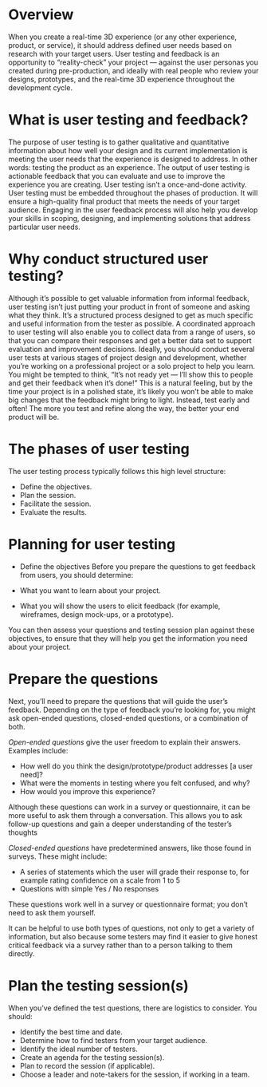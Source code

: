 # Overview 

When you create a real-time 3D experience (or any other experience, product, or service), it should address defined user needs based on research with your target users.
User testing and feedback is an opportunity to “reality-check” your project — against the user personas you created during pre-production, and ideally with real people who review your designs, prototypes, and the real-time 3D experience throughout the development cycle. 

# What is user testing and feedback?

The purpose of user testing is to gather qualitative and quantitative information about how well your design and its current implementation is meeting the user needs that the experience is designed to address. In other words: testing the product as an experience. 
The output of user testing is actionable feedback that you can evaluate and use to improve the experience you are creating. 
User testing isn’t a once-and-done activity. User testing must be embedded throughout the phases of production. It will ensure a high-quality final product that meets the needs of your target audience. Engaging in the user feedback process will also help you develop your skills in scoping, designing, and implementing solutions that address particular user needs.  

# Why conduct structured user testing?

Although it’s possible to get valuable information from informal feedback, user testing isn’t just putting your product in front of someone and asking what they think. It’s a structured process designed to get as much specific and useful information from the tester as possible. A coordinated approach to user testing will also enable you to collect data from a range of users, so that you can compare their responses and get a better data set to support evaluation and improvement decisions. 
Ideally, you should conduct several user tests at various stages of project design and development, whether you’re working on a professional project or a solo project to help you learn. 
You might be tempted to think, “It’s not ready yet — I’ll show this to people and get their feedback when it’s done!”  This is a natural feeling, but by the time your project is in a polished state, it’s likely you won’t be able to make big changes that the feedback might bring to light. Instead, test early and often! The more you test and refine along the way, the better your end product will be. 

# The phases of user testing

The user testing process typically follows this high level structure: 
- Define the objectives.
- Plan the session. 
- Facilitate the session.
- Evaluate the results.

# Planning for user testing

- Define the objectives
Before you prepare the questions to get feedback from users, you should determine:

- What you want to learn about your project.
- What you will show the users to elicit feedback (for example, wireframes, design mock-ups, or a prototype).

You can then assess your questions and testing session plan against these objectives, to ensure that they will help you get the information you need about your project.

# Prepare the questions

Next, you’ll need to prepare the questions that will guide the user’s feedback. Depending on the type of feedback you’re looking for, you might ask open-ended questions, closed-ended questions, or a combination of both.

*Open-ended questions* give the user freedom to explain their answers. Examples include: 

- How well do you think the design/prototype/product addresses [a user need]?
- What were the moments in testing where you felt confused, and why?
- How would you improve this experience?

Although these questions can work in a survey or questionnaire, it can be more useful to ask them through a conversation. This allows you to ask follow-up questions and gain a deeper understanding of the tester’s thoughts 

*Closed-ended questions* have predetermined answers, like those found in surveys. These might include: 
- A series of statements which the user will grade their response to, for example rating confidence on a scale from 1 to 5
- Questions with simple Yes / No responses

These questions work well in a survey or questionnaire format; you don’t need to ask them yourself.

It can be helpful to use both types of questions, not only to get a variety of information, but also because some testers may find it easier to give honest critical feedback via a survey rather than to a person talking to them directly.

# Plan the testing session(s)

When you’ve defined the test questions, there are logistics to consider. You should:
- Identify the best time and date.
- Determine how to find testers from your target audience.
- Identify the ideal number of testers.
- Create an agenda for the testing session(s).
- Plan to record the session (if applicable).
- Choose a leader and note-takers for the session, if working in a team.
